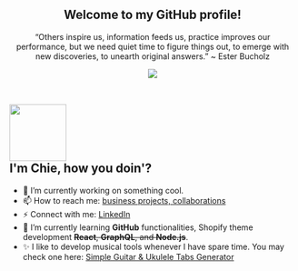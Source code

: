 <h2 align="center">Welcome to my GitHub profile!</h2>
<p align="center">“Others inspire us, information feeds us, practice improves our performance, but we need quiet time to figure things out, to emerge with new discoveries, to unearth original answers.” ~ Ester Bucholz</p>

<div align="center"><!--<img width="328px" src="https://wakatime.com/share/@cdf58d70-d6e8-428e-9931-e9cd333c4641/c6106a11-2360-4d7b-b0bf-9b986cc8a84b.svg">--><img src="https://github-contribution-stats.vercel.app/api/?username=chiedev"></div>
<br>
<!--<div align="center"><img src="https://wakatime.com/share/@cdf58d70-d6e8-428e-9931-e9cd333c4641/65032dff-4e6b-4149-b2e1-5e5f313d73f3.svg"></div>-->

##  <div> <img width="100" src="https://media.tenor.com/images/1170597818a37a7c6e3e1d4baeb6e2eb/tenor.gif"> </div>I'm Chie, how you doin'?



- 🔭 I’m currently working on something cool.
- 📫 How to reach me: [business projects, collaborations](https://portfolio.chiedimla.com/contact)
- ⚡ Connect with me: [LinkedIn](https://www.linkedin.com/in/raycille-dimla)
- 🌱 I’m currently learning **GitHub** functionalities, Shopify theme development ~~**React**, **GraphQL**, and **Node.js**~~.
- ✨ I like to develop musical tools whenever I have spare time. You may check one here: [Simple Guitar & Ukulele Tabs Generator](https://www.omusiclab.com/)

<!-- ✨ special repository ✨ 

- 🔭 I’m currently working on ...
- 🌱 I’m currently learning ...
- 👯 I’m looking to collaborate on ...
- 🤔 I’m looking for help with ...
- 💬 Ask me about ...
- 📫 How to reach me: ...
- 😄 Pronouns: ...
- ⚡ Fun fact: ...
-->

